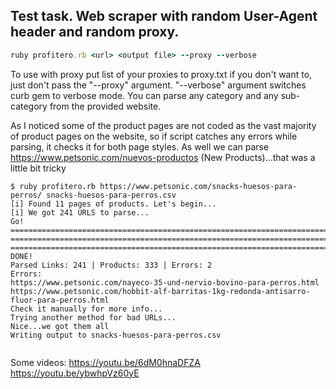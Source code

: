## Test task. Web scraper with random User-Agent header and random proxy.
```ruby 
ruby profitero.rb <url> <output file> --proxy --verbose
```

To use with proxy put list of your proxies to proxy.txt if you don't want to, just don't pass the "--proxy" argument. "--verbose" argument switches curb gem to verbose mode. You can parse any category and any sub-category from the provided website.

As I noticed some of the product pages are not coded as the vast majority of product pages on the website, so if script catches any errors while parsing, it checks it for both page styles. As well we can parse https://www.petsonic.com/nuevos-productos (New Products)...that was a little bit tricky

```
$ ruby profitero.rb https://www.petsonic.com/snacks-huesos-para-perros/ snacks-huesos-para-perros.csv
[i] Found 11 pages of products. Let's begin...
[i] We got 241 URLS to parse...
Go! ===============================================================================================================================
===============================================================================================================================
===============================================================================> DONE!
Parsed Links: 241 | Products: 333 | Errors: 2
Errors:
https://www.petsonic.com/nayeco-35-und-nervio-bovino-para-perros.html
https://www.petsonic.com/hobbit-alf-barritas-1kg-redonda-antisarro-fluor-para-perros.html
Check it manually for more info...
Trying another method for bad URLs...
Nice...we got them all
Writing output to snacks-huesos-para-perros.csv


```

Some videos:
https://youtu.be/6dM0hnaDFZA
https://youtu.be/ybwhpVz60yE
